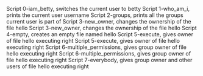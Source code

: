 Script 0-iam_betty, switches the current user to betty
Script 1-who_am_i, prints the current user username
Script 2-groups, prints all the groups current user is part of
Script 3-new_owner, changes the ownership of the file hello
Script 3-new_owner, changes the ownership of the file hello
Script 4-empty, creates an empty file named hello
Script 5-execute, gives owner of file hello executing right
Script 5-execute, gives owner of file hello executing right
Script 6-multiple_permissions, gives group owner of file hello executing right
Script 6-multiple_permissions, gives group owner of file hello executing right
Script 7-everybody, gives group owner and other users of file hello executing right
